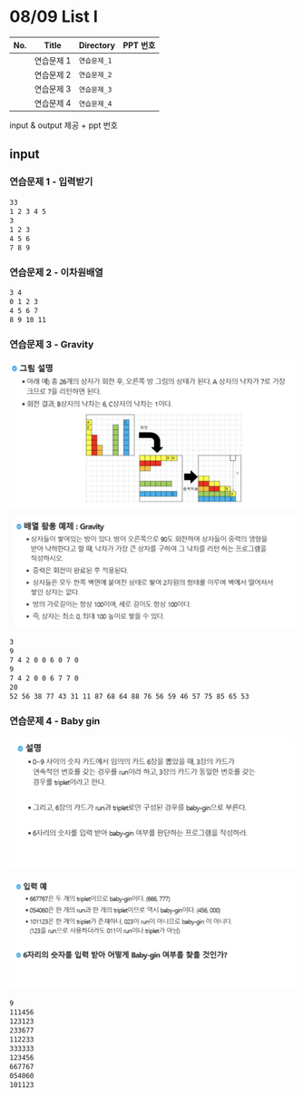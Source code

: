 # 08/09 List I

| No.  | Title      | Directory    | PPT 번호 |
| ---- | ---------- | ------------ | -------- |
|      | 연습문제 1 | `연습문제_1` |          |
|      | 연습문제 2 | `연습문제_2` |          |
|      | 연습문제 3 | `연습문제_3` |          |
|      | 연습문제 4 | `연습문제_4` |          |



input & output 제공 + ppt 번호



## input

### 연습문제 1 - 입력받기

```
33
1 2 3 4 5
3
1 2 3
4 5 6
7 8 9
```



### 연습문제 2 - 이차원배열

```
3 4
0 1 2 3
4 5 6 7
8 9 10 11
```





### 연습문제 3 - Gravity

![gravity1](README.assets/gravity1.png)

![gravity2](README.assets/gravity2.png)

```
3
9
7 4 2 0 0 6 0 7 0
9
7 4 2 0 0 6 7 7 0
20
52 56 38 77 43 31 11 87 68 64 88 76 56 59 46 57 75 85 65 53
```





### 연습문제 4 - Baby gin 

![baby-gin1](README.assets/baby-gin1.png)

![baby-gin2](README.assets/baby-gin2.png)

```
9
111456
123123
233677
112233
333333
123456
667767
054060
101123
```



